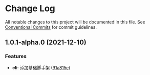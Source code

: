 # Change Log

All notable changes to this project will be documented in this file.
See [Conventional Commits](https://conventionalcommits.org) for commit guidelines.

## 1.0.1-alpha.0 (2021-12-10)


### Features

* **cli:** 添加基础脚手架 ([91a815e](https://192.168.3.199:10022/frontend/har-cli/commits/91a815ef7a86d3704c5bb4f17c499a31a40bb59a))
